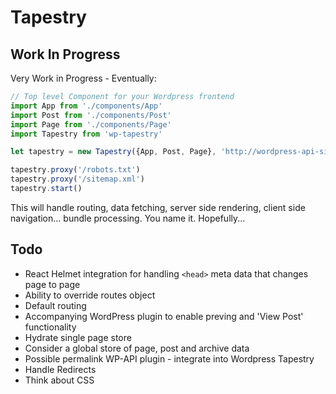 # Tapestry

## Work In Progress

Very Work in Progress - Eventually:

```js
// Top level Component for your Wordpress frontend
import App from './components/App'
import Post from './components/Post'
import Page from './components/Page'
import Tapestry from 'wp-tapestry'

let tapestry = new Tapestry({App, Post, Page}, 'http://wordpress-api-site.com')

tapestry.proxy('/robots.txt')
tapestry.proxy('/sitemap.xml')
tapestry.start()
```

This will handle routing, data fetching, server side rendering, client side navigation... bundle processing. You name it. Hopefully...

## Todo

 - React Helmet integration for handling `<head>` meta data that changes page to page
 - Ability to override routes object
 - Default routing
 - Accompanying WordPress plugin to enable preving and 'View Post' functionality
 - Hydrate single page store
 - Consider a global store of page, post and archive data
 - Possible permalink WP-API plugin - integrate into Wordpress Tapestry
 - Handle Redirects
 - Think about CSS
